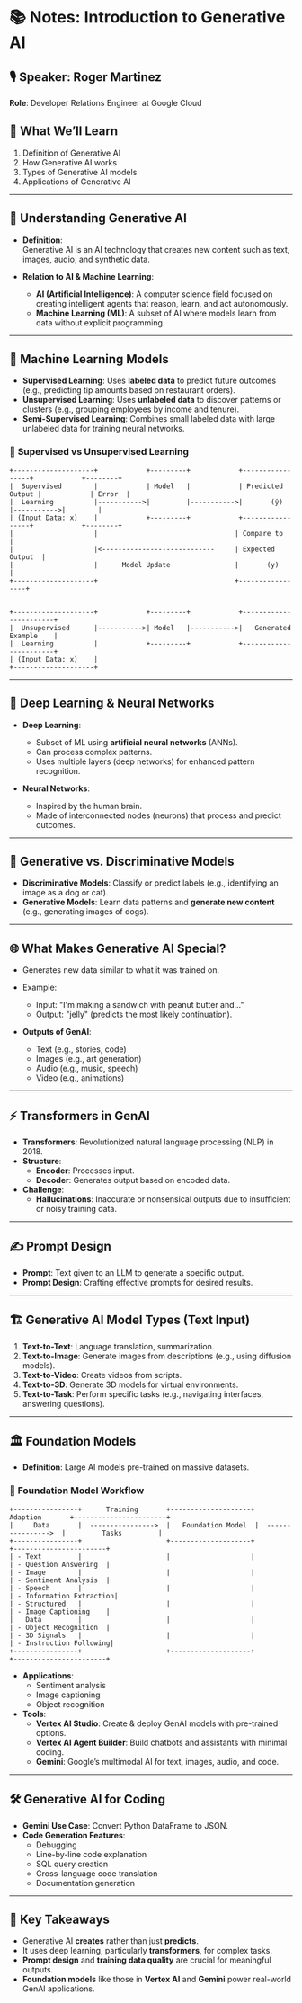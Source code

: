 # 📚 Notes: Introduction to Generative AI

## 🎙️ **Speaker**: Roger Martinez  
**Role**: Developer Relations Engineer at Google Cloud


## 🌟 **What We’ll Learn**  
1. Definition of Generative AI  
2. How Generative AI works  
3. Types of Generative AI models  
4. Applications of Generative AI  

---

## 🤖 **Understanding Generative AI**  
- **Definition**:  
  Generative AI is an AI technology that creates new content such as text, images, audio, and synthetic data.

- **Relation to AI & Machine Learning**:  
  - **AI (Artificial Intelligence)**: A computer science field focused on creating intelligent agents that reason, learn, and act autonomously.  
  - **Machine Learning (ML)**: A subset of AI where models learn from data without explicit programming.

---

## 🧩 **Machine Learning Models**  
- **Supervised Learning**: Uses **labeled data** to predict future outcomes (e.g., predicting tip amounts based on restaurant orders).  
- **Unsupervised Learning**: Uses **unlabeled data** to discover patterns or clusters (e.g., grouping employees by income and tenure).  
- **Semi-Supervised Learning**: Combines small labeled data with large unlabeled data for training neural networks.

### 🧪 **Supervised vs Unsupervised Learning**

```plaintext
+--------------------+            +---------+            +-----------------+            +--------+
|  Supervised        |            | Model   |            | Predicted Output |            | Error  |
|  Learning          |----------->|         |----------->|       (ŷ)        |----------->|        |
| (Input Data: x)    |            +---------+            +-----------------+            +--------+
|                    |                                  | Compare to       |
|                    |<----------------------------     | Expected Output  |
|                    |      Model Update                |       (y)        |
+--------------------+                                  +-----------------+


+--------------------+            +---------+            +-----------------------+
|  Unsupervised      |----------->| Model   |----------->|   Generated Example    |
|  Learning          |            +---------+            +-----------------------+
| (Input Data: x)    |
+--------------------+
```
---

## 🧠 **Deep Learning & Neural Networks**  
- **Deep Learning**:  
  - Subset of ML using **artificial neural networks** (ANNs).  
  - Can process complex patterns.  
  - Uses multiple layers (deep networks) for enhanced pattern recognition.

- **Neural Networks**:  
  - Inspired by the human brain.  
  - Made of interconnected nodes (neurons) that process and predict outcomes.

---

## 🎨 **Generative vs. Discriminative Models**  
- **Discriminative Models**: Classify or predict labels (e.g., identifying an image as a dog or cat).  
- **Generative Models**: Learn data patterns and **generate new content** (e.g., generating images of dogs).

---

## 🌐 **What Makes Generative AI Special?**  
- Generates new data similar to what it was trained on.  
- Example:  
  - Input: "I'm making a sandwich with peanut butter and..."  
  - Output: "jelly" (predicts the most likely continuation).

- **Outputs of GenAI**:  
  - Text (e.g., stories, code)  
  - Images (e.g., art generation)  
  - Audio (e.g., music, speech)  
  - Video (e.g., animations)

---

## ⚡ **Transformers in GenAI**  
- **Transformers**: Revolutionized natural language processing (NLP) in 2018.  
- **Structure**:  
  - **Encoder**: Processes input.  
  - **Decoder**: Generates output based on encoded data.  
- **Challenge**:  
  - **Hallucinations**: Inaccurate or nonsensical outputs due to insufficient or noisy training data.

---

## ✍️ **Prompt Design**  
- **Prompt**: Text given to an LLM to generate a specific output.  
- **Prompt Design**: Crafting effective prompts for desired results.

---

## 🏗️ **Generative AI Model Types (Text Input)**  
1. **Text-to-Text**: Language translation, summarization.  
2. **Text-to-Image**: Generate images from descriptions (e.g., using diffusion models).  
3. **Text-to-Video**: Create videos from scripts.  
4. **Text-to-3D**: Generate 3D models for virtual environments.  
5. **Text-to-Task**: Perform specific tasks (e.g., navigating interfaces, answering questions).

---

## 🏛️ **Foundation Models**  
- **Definition**: Large AI models pre-trained on massive datasets.

### 🔄 **Foundation Model Workflow**

```plaintext
+----------------+      Training       +--------------------+       Adaption       +-----------------------+
|     Data       |  ---------------->  |   Foundation Model  |  ---------------->  |         Tasks         |
+----------------+                     +--------------------+                      +-----------------------+
| - Text         |                     |                    |                      | - Question Answering  |
| - Image        |                     |                    |                      | - Sentiment Analysis  |
| - Speech       |                     |                    |                      | - Information Extraction|
| - Structured   |                     |                    |                      | - Image Captioning    |
|   Data         |                     |                    |                      | - Object Recognition  |
| - 3D Signals   |                     |                    |                      | - Instruction Following|
+----------------+                     +--------------------+                      +-----------------------+
```


 
- **Applications**:  
  - Sentiment analysis  
  - Image captioning  
  - Object recognition  
- **Tools**:  
  - **Vertex AI Studio**: Create & deploy GenAI models with pre-trained options.  
  - **Vertex AI Agent Builder**: Build chatbots and assistants with minimal coding.  
  - **Gemini**: Google’s multimodal AI for text, images, audio, and code.

---

## 🛠️ **Generative AI for Coding**  
- **Gemini Use Case**: Convert Python DataFrame to JSON.  
- **Code Generation Features**:  
  - Debugging  
  - Line-by-line code explanation  
  - SQL query creation  
  - Cross-language code translation  
  - Documentation generation

---

## 🚀 **Key Takeaways**  
- Generative AI **creates** rather than just **predicts**.  
- It uses deep learning, particularly **transformers**, for complex tasks.  
- **Prompt design** and **training data quality** are crucial for meaningful outputs.  
- **Foundation models** like those in **Vertex AI** and **Gemini** power real-world GenAI applications.
